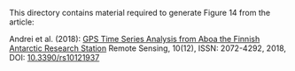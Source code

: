 This directory contains material required to generate Figure 14 from the article:<br>

Andrei et al. (2018): [GPS Time Series Analysis from Aboa the Finnish Antarctic Research Station](https://www.mdpi.com/2072-4292/10/12/1937/htm)
Remote Sensing, 10(12), ISSN: 2072-4292, 2018, DOI: [10.3390/rs10121937](https://doi.org/10.3390/rs10121937)
